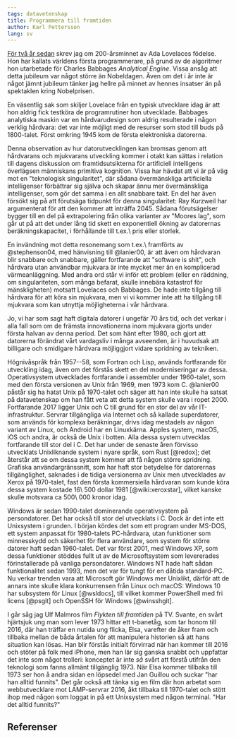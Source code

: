 ```yaml
---
tags: datavetenskap
title: Programmera till framtiden
author: Karl Pettersson
lang: sv
---
```


[För två år sedan](http://klpn.se/2015/12/10/datorlos-utvecklare-2/) skrev jag
om 200-årsminnet av Ada Lovelaces födelse. Hon har kallats världens första
programmerare, på grund av de algoritmer hon utarbetade för Charles Babbages
*Analytical Engine*. Vissa ansåg att detta jubileum var något större än
Nobeldagen. Även om det i år inte är något jämnt jubileum tänker jag hellre på
minnet av hennes insatser än på spektaklen kring Nobelprisen.

En väsentlig sak som skiljer Lovelace från en typisk utvecklare idag är att
hon aldrig fick testköra de programrutiner hon utvecklade. Babbages analytiska
maskin var en hårdvarudesign som aldrig resulterade i någon verklig hårdvara:
det var inte möjligt med de resurser som stod till buds på 1800-talet. Först
omkring 1945 kom de första elektroniska datorerna.

Denna observation av hur datorutvecklingen kan bromsas genom att hårdvarans och
mjukvarans utveckling kommer i otakt kan sättas i relation till dagens
diskussion om framtidsutsikterna för artificiell intelligens överlägsen
människans primitiva kognition. Vissa har hävdat att vi är på väg mot en
"teknologisk singularitet", där sådana övermänskliga artificiella intelligenser
förbättrar sig själva och skapar ännu mer övermänskliga intelligenser, som gör
det samma i en allt snabbare takt. En del har även försökt sig på att förutsäga
tidpunkt för denna singularitet: Ray Kurzweil har argumenterat för att den
kommer att inträffa 2045. Sådana förutsägelser bygger till en del på
extrapolering från olika varianter av "Moores lag", som går ut på att det under
lång tid skett en exponentiell ökning av datorernas beräkningskapacitet, i
förhållande till t.ex.\ pris eller storlek.

En invändning mot detta resonemang som t.ex.\ framförts av @stephenson04, med hänvisning
till @lanier00, är att även om hårdvaran blir snabbare och snabbare, gäller
fortfarande att "software is shit", och hårdvara utan användbar mjukvara är
inte mycket mer än en komplicerad värmeanläggning. Med andra ord står vi inför ett
problem (eller en räddning, om singulariteten, som många befarat, skulle
innebära katastrof för mänskligheten) motsatt Lovelaces och Babbages. De hade
inte tillgång till hårdvara för att köra sin mjukvara, men vi vi kommer inte att ha
tillgång till mjukvara som kan utnyttja möjligheterna i vår hårdvara.

Jo, vi har som sagt haft digitala datorer i ungefär 70 års tid, och det verkar i
alla fall som om de främsta innovationerna inom mjukvara gjorts under första
halvan av denna period. Det som hänt efter 1980, och gjort att datorerna
förändrat vårt vardagsliv i många avseenden, är i huvudsak att billigare och
smidigare hårdvara möjliggjort vidare spridning av tekniken.

Högnivåspråk från 1957--58, som Fortran och Lisp, används fortfarande för
utveckling idag, även om det förstås skett en del moderniseringar av dessa.
Operativsystem utvecklades fortfarande i assembler under 1960-talet, som med
den första versionen av Unix från 1969, men 1973 kom C. @lanier00 påstår sig ha
hatat Unix på 1970-talet och säger att han inte skulle ha satsat på
datavetenskap om han fått veta att detta system skulle vara i ropet 2000. Fortfarande
2017 ligger Unix och C till grund för en stor del av vår IT-infrastruktur.
Servrar tillgängliga via Internet och så kallade superdatorer, som används för
komplexa beräkningar, drivs idag mestadels av någon variant av Linux, och
Android har en Linuxkärna. Apples system, macOS, iOS och andra, är också de
Unix i botten. Alla dessa system utvecklas fortfarande till stor del i C. Det
har under de senaste åren förvisso utvecklats Unixliknande system i nyare
språk, som Rust [@redox]; det återstår att se om dessa system kommer att få
någon större spridning. Grafiska användargränssnitt, som har haft stor
betydelse för datorernas tillgänglighet, saknades i de tidiga versionerna av
Unix men utvecklades av Xerox på 1970-talet, fast den första kommersiella
hårdvaran som kunde köra dessa system kostade 16\ 500 dollar 1981
[@wiki:xeroxstar], vilket kanske skulle motsvara ca 500\ 000 kronor idag.

Windows är sedan 1990-talet dominerande operativsystem på persondatorer. Det
har också till stor del utvecklats i C. Dock är det inte ett Unixsystem i
grunden. I början kördes det som ett program under MS-DOS, ett system anpassat
för 1980-talets PC-hårdvara, utan funktioner som minnesskydd och säkerhet för
flera användare, som system för större datorer haft sedan 1960-talet. Det var
först 2001, med Windows XP, som dessa funktioner stöddes fullt ut av de
Microsoftsystem som levererades förinstallerade på vanliga persondatorer.
Windows NT hade haft sådan funktionalitet sedan 1993, men det var för tungt för
en dåtida standard-PC. Nu verkar trenden vara att Microsoft gör Windows mer
Unixlikt, därför att de annars inte skulle klara konkurrensen från Linux och
macOS: Windows 10 har subsystem för Linux [@wsldocs], till vilket kommer
PowerShell med fri licens [@psgit] och OpenSSH för Windows [@winsshgit].

I går såg jag Ulf Malmros film *Flykten till framtiden* på TV. Svante, en svårt
hjärtsjuk ung man som lever 1973 hittar ett t-banetåg, som tar honom till 2016,
där han träffar en nutida ung flicka, Elsa, varefter de åker fram och tillbaka
mellan de båda årtalen för att manipulera historien så att hans situation kan
lösas. Han blir förstås initialt förvirrad när han kommer till 2016 och stöter
på folk med iPhone, men han lär sig ganska snabbt och uppfattar det inte som
något trolleri: konceptet är inte *så* svårt att förstå utifrån den teknologi
som fanns allmänt tillgänglig 1973. När Elsa kommer tillbaka till 1973 ser hon
å andra sidan en löpsedel med Jan Guillou och suckar "har han alltid funnits".
Det går också att tänka sig en film där hon arbetat som webbutvecklare mot
LAMP-servrar 2016, åkt tillbaka till 1970-talet och stött ihop med någon som
loggat in på ett Unixsystem med någon terminal. "Har det alltid funnits?"

## Referenser
